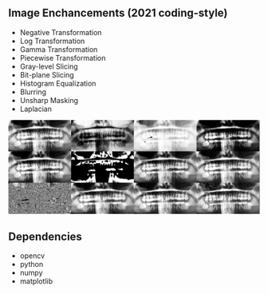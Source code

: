 ## Image Enchancements (2021 coding-style)
* Negative Transformation
* Log Transformation
* Gamma Transformation
* Piecewise Transformation
* Gray-level Slicing
* Bit-plane Slicing
* Histogram Equalization
* Blurring
* Unsharp Masking
* Laplacian

![alt text](https://github.com/Phrungck/image-enhancements/blob/main/dental.PNG)

## Dependencies
* opencv
* python
* numpy
* matplotlib

